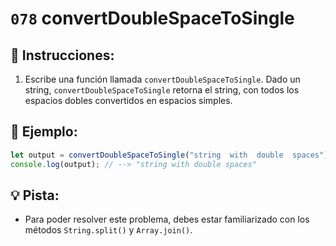 # `078` convertDoubleSpaceToSingle

## 📝 Instrucciones:

1. Escribe una función llamada `convertDoubleSpaceToSingle`. Dado un string, `convertDoubleSpaceToSingle` retorna el string, con todos los espacios dobles convertidos en espacios simples.

## 📎 Ejemplo:

```Javascript
let output = convertDoubleSpaceToSingle("string  with  double  spaces");
console.log(output); // --> "string with double spaces"
```

## 💡 Pista:

+ Para poder resolver este problema, debes estar familiarizado con los métodos `String.split()` y `Array.join()`. 
